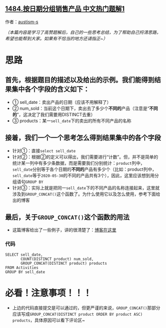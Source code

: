 ## [1484.按日期分组销售产品 中文热门题解1](https://leetcode.cn/problems/group-sold-products-by-the-date/solutions/100000/by-austism-s-06u1)

作者：[austism-s](https://leetcode.cn/u/austism-s)

*（本篇内容是学习了高赞题解后，自己的一些思考总结，为了帮助自己捋清思路，希望也能帮到大家。如果有不恰当的地方还请指正~）*

# 思路
## 首先，根据题目的描述以及给出的示例。我们能得到结果集中各个字段的含义如下：
* ① sell_date：卖出产品的日期（应该不用解释了）
* ② num_sold：当前这个日期下，卖出去了多少个**不同的**产品（注意是“**不同的**”，这决定了我们需要用DISTINCT去重）
* ③ products：某一`sell_date`下的卖出的所有不同产品的名称
## 接着，我们一个一个思考怎么得到结果集中的各个字段
* 针对①：直接`select sell_date`
* 针对②：根据②的定义可以得出，我们需要进行“计数”。但，并不是简单的统计某一列中有多少条数据，而是需要我们分别统计：`product`列中，`sell_date`分别等于各个日期的**不同的**产品有多少个（比如：product列中，`sell_date`等于`2020-05-30`的不同的产品共有3个），因此，这里应该想到用分组语句`GROUP BY`
* 针对③：实际上就是把同一`sell_date`下的不同产品的名称连接起来，这里就涉及到`GROUP_CONCAT()`这个函数了。为什么使用它以及怎么使用，参考下面给出的博客

## 最后，关于`GROUP_CONCAT()`这个函数的用法
* 这篇博客给出了一些例子，讲的很清楚了：[博客在这里](https://www.jianshu.com/p/7a1df0ce6d00)


### 代码

```mysql
SELECT sell_date,
       COUNT(DISTINCT product) num_sold,
       GROUP_CONCAT(DISTINCT product) products
FROM Activities
GROUP BY sell_date
```

# 必看！注意事项！！！
* 上边的代码直接提交是可以通过的，但更严谨的来说，`GROUP_CONCAT()`那部分应该写成`GROUP_CONCAT(DISTINCT product ORDER BY product ASC) products`，具体原因可以看下评论区~